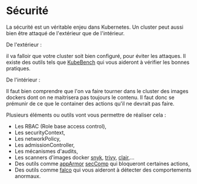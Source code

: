 # Sécurité

La sécurité est un véritable enjeu dans Kubernetes. 
Un cluster peut aussi bien être attaqué de l'extérieur que de l'intérieur. 

De l'extérieur :

il va falloir que votre cluster soit bien configuré, pour éviter les attaques. 
Il existe des outils tels que [KubeBench](https://github.com/aquasecurity/kube-bench) qui vous aideront à vérifier les bonnes pratiques.

De l'intérieur :

Il faut bien comprendre que l'on va faire tourner dans le cluster des images dockers dont on ne maitrisera pas toujours le contenu.
Il faut donc se prémunir de ce que le container des actions qu'il ne devrait pas faire.

Plusieurs éléments ou outils vont vous permettre de réaliser cela : 
- Les RBAC (Role base access control), 
- Les securityContext, 
- Les networkPolicy,
- Les admissionController, 
- Les mécanismes d'audits, 
- Les scanners d'images docker [snyk](https://snyk.io/), [trivy](https://github.com/aquasecurity/trivy), [clair](https://github.com/quay/clair),...
- Des outils comme [appArmor](https://apparmor.net) [secComp](https://www.kernel.org/doc/html/v4.16/userspace-api/seccomp_filter.html#) qui bloqueront certaines actions,
- Des outils comme [falco](http://falco.org/) qui vous aideront à détecter des comportements anormaux.

